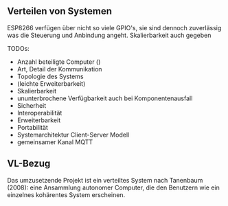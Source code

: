 ## Verteilen von Systemen <!--AP-->

ESP8266 verfügen über nicht so viele GPIO's, sie sind dennoch zuverlässig was die Steuerung und Anbindung angeht.
Skalierbarkeit auch gegeben

TODOs:
- Anzahl beteiligte Computer ()
- Art, Detail der Kommunikation
- Topologie des Systems
- (leichte Erweiterbarkeit)
- Skalierbarkeit
- ununterbrochene Verfügbarkeit auch bei Komponentenausfall
- Sicherheit
- Interoperabilität
- Erweiterbarkeit
- Portabilität
- Systemarchitektur Client-Server Modell
- gemeinsamer Kanal MQTT





## VL-Bezug <!--CH-->
Das umzusetzende Projekt ist ein verteiltes System nach Tanenbaum (2008): eine Ansammlung autonomer Computer, die den Benutzern wie ein einzelnes kohärentes System erscheinen.
